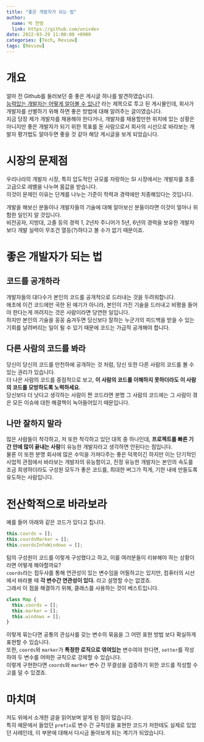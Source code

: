 ```yaml
---
title: "좋은 개발자가 되는 법"
author:
  name: 박 찬영
  link: https://github.com/univdev
date: 2022-03-29 11:00:00 +0900
categories: [Tech, Review]
tags: [Review]
---
```

# 개요
얼마 전 Github를 둘러보던 중 좋은 게시글 하나를 발견하였습니다.  
[능력있는 개발자는 어떻게 알아볼 수 있나?][능력있는 개발자는 어떻게 알아볼 수 있나?] 라는 제목으로 투고 된 게시물인데, 회사가 개발자를 선별하기 위해 하면 좋은 방법에 대해 알려주는 글이였습니다.  
지금 당장 제가 개발자를 채용해야 한다거나, 개발자를 채용할만한 위치에 있는 상황은 아니지만 좋은 개발자가 되기 위한 목표를 둔 사람으로서 회사의 시선으로 바라보는 개발자 평가법도 알아두면 좋을 것 같아 해당 게시글을 보게 되었습니다.
# 시장의 문제점
우리나라의 개발자 시장, 특히 압도적인 규모를 자랑하는 SI 시장에서는 개발자를 초중고급으로 레벨을 나누며 몸값을 받습니다.  
이것이 문제인 이유는 단계를 나누는 기준이 학력과 경력에만 치중해있다는 것입니다.

개발을 해보신 분들이나 개발자들의 기술에 대해 알아보신 분들이라면 이것이 얼마나 위험한 일인지 알 것입니다.  
비전공자, 지방대, 고졸 등의 경력 1, 2년차 주니어가 5년, 6년의 경력을 보유한 개발자보다 개발 실력이 무조건 열등(?)하다고 볼 수가 없기 때문이죠.
# 좋은 개발자가 되는 법
## 코드를 공개하라
개발자들의 대다수가 본인의 코드를 공개적으로 드러내는 것을 두려워합니다.  
애초에 이건 코드에만 국한 된 얘기가 아니라, 본인이 가진 기술을 드러내고 비평을 들어야 한다는게 꺼려지는 것은 사람이라면 당연한 일입니다.  
하지만 본인의 기술을 꽁꽁 숨겨두면 당신보다 잘하는 누군가의 피드백을 받을 수 있는 기회를 날려버리는 일이 될 수 있기 때문에 코드는 가급적 공개해야 합니다.
## 다른 사람의 코드를 봐라
당신이 당신의 코드를 만천하에 공개하는 것 처럼, 당신 또한 다른 사람의 코드를 볼 수 있는 권리가 있습니다.  
더 나은 사람의 코드를 중점적으로 보고, **이 사람의 코드를 이해하지 못하더라도 이 사람의 코드를 모방하도록 노력하세요.**  
당신보다 더 낫다고 생각하는 사람이 짠 코드라면 분명 그 사람의 코드에는 그 사람이 겪은 모든 이슈에 대한 해결책이 녹아들어있기 때문입니다.
## 나만 잘하지 말라
많은 사람들이 착각하고, 저 또한 착각하고 있던 대목 중 하나인데, **프로젝트를 빠른 기간 안에 많이 끝내는 사람**이 유능한 개발자라고 생각하면 안된다는 점입니다.  
물론 이 또한 분명 회사에 많은 수익을 가져다주는 좋은 덕목이긴 하지만 이는 단기적인 사업적 관점에서 바라보는 개발자의 유능함이고, 진정 유능한 개발자는 본인의 속도를 조금 희생하더라도 구성원 모두가 좋은 코드를, 최대한 버그가 적게, 기한 내에 만들도록 유도하는 사람입니다.  
# 전산학적으로 바라보라
예를 들어 아래와 같은 코드가 있다고 칩니다.
```javascript
this.coords = [];
this.coordsMarker = [];
this.coordsInfoWindows = [];
```
팀의 구성원이 코드를 이렇게 구성했다고 하고, 이를 여러분들이 리뷰해야 하는 상황이라면 어떻게 해야할까요?  
```coords```라는 접두사를 통해 연관성이 있는 변수임을 어필하고는 있지만, 컴퓨터의 시선에서 바라볼 때 **각 변수간 연관성이 있다.** 라고 설명할 수는 없겠죠.  
그래서 이 점을 해결하기 위해, 클래스를 사용하는 것이 베스트입니다.

```javascript
class Map {
  this.coords = [];
  this.marker = [];
  this.windows = [];
}
```
이렇게 묶는다면 공통의 관심사를 갖는 변수의 묶음을 그 어떤 표현 방법 보다 확실하게 표현할 수 있습니다.  
또한, ```coords```와 ```marker```가 **특정한 로직으로 엮여있는** 변수여야 한다면, ```setter```를 작성하여 두 변수를 어떠한 규칙으로 강제할 수 있습니다.  
이렇게 구현한다면 ```coords```와 ```marker``` 변수 간 무결성을 검증하기 위한 코드를 작성할 수고를 덜 수 있겠죠.
# 마치며
저도 위에서 소개한 글을 읽어보며 알게 된 점이 많습니다.  
특히 예문에서 들었던 ```prefix```로 변수 간 규칙성을 표현한 코드가 저한테도 실제로 있었던 사례인데, 이 부분에 대해서 다시금 돌아보게 되는 계기가 되었습니다.

[능력있는 개발자는 어떻게 알아볼 수 있나?]: https://docs.google.com/document/d/1_phA5XUszSmN7Ta-QHs4DxRz9_iu8YlhxpVjSGEbWcg/edit